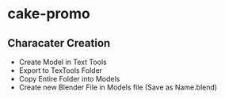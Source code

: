 # cake-promo

## Characater Creation

- Create Model in Text Tools
- Export to TexTools Folder
- Copy Entire Folder into Models
- Create new Blender File in Models file (Save as Name.blend)
